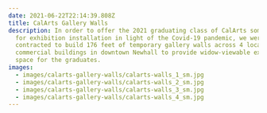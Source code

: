 ```yaml
---
date: 2021-06-22T22:14:39.808Z
title: CalArts Gallery Walls
description: In order to offer the 2021 graduating class of CalArts some option
  for exhibition installation in light of the Covid-19 pandemic, we were
  contracted to build 176 feet of temporary gallery walls across 4 locations in
  commercial buildings in downtown Newhall to provide widow-viewable exhibition
  space for the graduates.
images:
  - images/calarts-gallery-walls/calarts-walls_1_sm.jpg
  - images/calarts-gallery-walls/calarts-walls_2_sm.jpg
  - images/calarts-gallery-walls/calarts-walls_3_sm.jpg
  - images/calarts-gallery-walls/calarts-walls_4_sm.jpg
---
```

